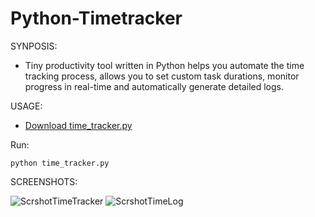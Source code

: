 # Python-Timetracker

SYNPOSIS:
- Tiny productivity tool written in Python helps you automate the time tracking process, allows you to set custom task durations, monitor progress in real-time and automatically generate detailed logs.

USAGE:
- [Download time_tracker.py](https://github.com/dropmealineee/Python/blob/main/Timetracker/time_tracker.py)

Run:
```
python time_tracker.py
```
SCREENSHOTS:

![ScrshotTimeTracker](https://github.com/user-attachments/assets/6e736d62-be6c-4bc7-b389-af7f557d23d5)
![ScrshotTimeLog](https://github.com/user-attachments/assets/e77c9cd4-1394-4d5b-b2f1-687d79bc9759)
